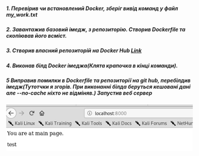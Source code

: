 ##### 1. Перевірив чи встановлений Docker, зберіг вивід команд у файл my_work.txt
##### 2. Завантажив базовий імедж, з репозиторію. Створив Dockerfile та скопіював його всміст.
##### 3. Створив власний репозиторій на Docker Hub [Link](https://cloud.docker.com/repository/registry-1.docker.io/tarasshynkler/firstrepos)
##### 4. Виконав білд Docker імеджа(Клята крапочка в кінці команди).
##### 5  Виправив помилки в Dockerfile та репозиторії на git hub, перебілдив імедж(Тутотчки я згорів. При виконанні білда беруться кешовані дані але --no-cache ніхто не відміняв.) Запустив веб сервер
![Screenshot](Screenshot.png)